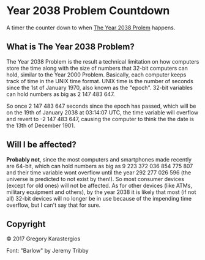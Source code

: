 # Year 2038 Problem Countdown
A timer the counter down to when [The Year 2038 Prolem](https://en.wikipedia.org/wiki/Year_2038_problem) happens.

## What is The Year 2038 Problem?
The Year 2038 Problem is the result a technical limitation on how computers store the time along with the size of numbers that 32-bit computers can hold, similar to the Year 2000 Problem. Basically, each computer keeps track of time in the UNIX time format. UNIX time is the number of seconds since the 1st of January 1970, also known as the "epoch". 32-bit variables can hold numbers as big as 2 147 483 647.

So once 2 147 483 647 seconds since the epoch has passed, which will be on the 19th of January 2038 at 03:14:07 UTC, the time variable will overflow and revert to -2 147 483 647, causing the computer to think the the date is the 13th of December 1901.

## Will I be affected?
**Probably not**, since the most computers and smartphones made recently are 64-bit, which can hold numbers as big as 9 223 372 036 854 775 807 and their time variable wont overflow until the year 292 277 026 596 (the universe is predicted to not exist by then!). So most consumer devices (except for old ones) will not be affected. As for other devices (like ATMs, military equipment and others), by the year 2038 it is likely that most (if not all) 32-bit devices will no longer be in use because of the impending time overflow, but I can't say that for sure.

## Copyright
&copy; 2017 Gregory Karastergios

Font: "Barlow" by Jeremy Tribby